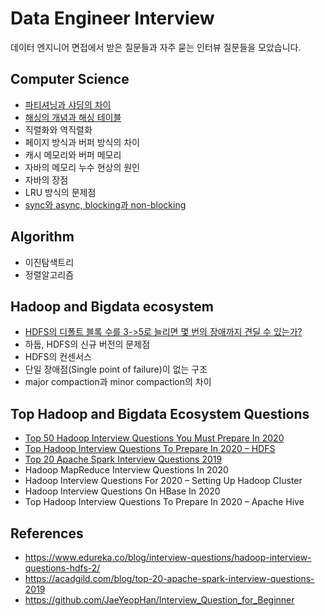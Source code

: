 # Data Engineer Interview

데이터 엔지니어 면접에서 받은 질문들과 자주 묻는 인터뷰 질문들을 모았습니다.

## Computer Science
- [파티셔닝과 샤딩의 차이](articles/partitioning_vs_sharding.md)
- [해싱의 개념과 해싱 테이블](articles/hash_table.md)
- 직렬화와 역직렬화
- 페이지 방식과 버퍼 방식의 차이
- 캐시 메모리와 버퍼 메모리
- 자바의 메모리 누수 현상의 원인
- 자바의 장점
- LRU 방식의 문제점
- [sync와 async, blocking과 non-blocking](articles/sync_async_block_nonblock.md)

## Algorithm
- 이진탐색트리
- 정렬알고리즘

## Hadoop and Bigdata ecosystem
- [HDFS의 디폴트 블록 수를 3->5로 늘리면 몇 번의 장애까지 견딜 수 있는가?](articles/hdfs_replication_and_fault_tolerance.md)
- 하둡, HDFS의 신규 버전의 문제점
- HDFS의 컨센서스
- 단일 장애점(Single point of failure)이 없는 구조
- major compaction과 minor compaction의 차이

## Top Hadoop and Bigdata Ecosystem Questions
- [Top 50 Hadoop Interview Questions You Must Prepare In 2020](articles/top_50_hadoop_interview_questions_in_2020.md)
- [Top Hadoop Interview Questions To Prepare In 2020 – HDFS](articles/top_hadoop_interview_questions_in_2020_hdfs.md)
- [Top 20 Apache Spark Interview Questions 2019](articles/top_20_apache_spark_interview_questions_2019.md)
- Hadoop MapReduce Interview Questions In 2020
- Hadoop Interview Questions For 2020 – Setting Up Hadoop Cluster
- Hadoop Interview Questions On HBase In 2020
- Top Hadoop Interview Questions To Prepare In 2020 – Apache Hive

## References
- https://www.edureka.co/blog/interview-questions/hadoop-interview-questions-hdfs-2/
- https://acadgild.com/blog/top-20-apache-spark-interview-questions-2019
- https://github.com/JaeYeopHan/Interview_Question_for_Beginner
